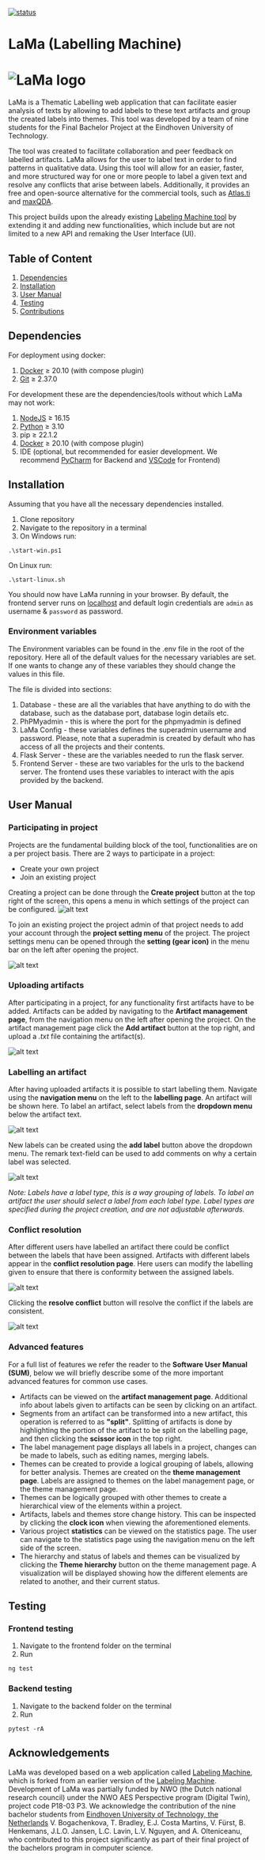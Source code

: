 [![status](https://joss.theoj.org/papers/f91f03787429efa115f1e3aa144254bc/status.svg)](https://joss.theoj.org/papers/f91f03787429efa115f1e3aa144254bc)

# LaMa (Labelling Machine)

![LaMa logo](/frontend/assets/lama_nobg.png)
===

LaMa is a Thematic Labelling web application that can facilitate easier analysis of texts by allowing to add labels to these text artifacts and group the created labels into themes. This tool was developed by a team of nine students for the Final Bachelor Project at the Eindhoven University of Technology.

The tool was created to facilitate collaboration and peer feedback on labelled artifacts. LaMa allows for the user to label text in order to find patterns in qualitative data. Using this tool will allow for an easier, faster, and more structured way for one or more people to label a given text and resolve any conflicts that arise between labels. Additionally, it provides an free and open-source alternative for the commercial tools, such as [Atlas.ti](https://atlasti.com/) and [maxQDA](https://www.maxqda.com/).

This project builds upon the already existing [Labeling Machine tool](https://github.com/muctadir/labeling-machine) by extending it and adding new functionalities, which include but are not limited to a new API and remaking the User Interface (UI).

## Table of Content

1. [Dependencies](#dependencies)
2. [Installation](#installation)
3. [User Manual](#user_manual)
4. [Testing](#testing)
5. [Contributions](#contributions)

## <a name="dependencies"></a>Dependencies

For deployment using docker:

1. [Docker](https://www.docker.com/) ≥ 20.10 (with compose plugin)
2. [Git](https://git-scm.com/) ≥ 2.37.0

For development these are the dependencies/tools without which LaMa may not work:

1. [NodeJS](https://nodejs.org/en/) ≥ 16.15
2. [Python](https://www.python.org/) ≥ 3.10
4. pip ≥ 22.1.2
5. [Docker](https://www.docker.com/) ≥ 20.10 (with compose plugin)
6. IDE (optional, but recommended for easier development. We recommend [PyCharm](https://www.jetbrains.com/pycharm) for Backend and [VSCode](https://code.visualstudio.com/) for Frontend)

## <a name="installation"></a>Installation

Assuming that you have all the necessary dependencies installed.

1. Clone repository
2. Navigate to the repository in a terminal
3. On Windows run:

```
.\start-win.ps1
```

On Linux run:

```
.\start-linux.sh
```

You should now have LaMa running in your browser. By default, the frontend server runs on [localhost](http://localhost) and default login credentials are `admin` as username & `password` as password.

### Environment variables

The Environment variables can be found in the .env file in the root of the repository. Here all of the default values for the necessary variables are set. If one wants to change any of these variables they should change the values in this file.

The file is divided into sections:

1) Database - these are all the variables that have anything to do with the database, such as the database port, database login details etc.
2) PhPMyadmin - this is where the port for the phpmyadmin is defined
3) LaMa Config -  these variables defines the superadmin username and password. Please, note that a superadmin is created by default who has access of all the projects and their contents.
4) Flask Server - these are the variables needed to run the flask server.
5) Frontend Server - these are two variables for the urls to the backend server. The frontend uses these variables to interact with the apis provided by the backend.

## <a name="user_manual"></a>User Manual

### Participating in project

Projects are the fundamental building block of the tool, functionalities are on a per project basis. There are 2 ways to participate in a project:

* Create your own project
* Join an existing project

Creating a project can be done through the **Create project** button at the top right of the screen, this opens a menu in which settings of the project can be configured.
![alt text](https://github.com/muctadir/lama/blob/main/images/home-page-user-to-create-project.png?raw=true)

To join an existing project the project admin of that project needs to add your account through the **project setting menu** of the project. The project settings menu can be opened through the **setting (gear icon)** in the menu bar on the left after opening the project.

![alt text](https://github.com/muctadir/lama/blob/main/images/add-users-button.png?raw=true)

### Uploading artifacts

After participating in a project, for any functionality first artifacts have to be added. Artifacts can be added by navigating to the **Artifact management page**, from the navigation menu on the left after opening the project. On the artifact management page click the **Add artifact** button at the top right, and upload a _.txt_ file containing the artifact(s).

![alt text](https://github.com/muctadir/lama/blob/main/images/add-button.png?raw=true)

### Labelling an artifact

After having uploaded artifacts it is possible to start labelling them. Navigate using the **navigation menu** on the left to the **labelling page**. An artifact will be shown here. To label an artifact, select labels from the **dropdown menu** below the artifact text.

![alt text](https://github.com/muctadir/lama/blob/main/images/label-type-dropdown.png?raw=true)

New labels can be created using the **add label** button above the dropdown menu. The remark text-field can be used to add comments on why a certain label was selected.

![alt text](https://github.com/muctadir/lama/blob/main/images/create-new-label.png?raw=true)

_Note: Labels have a label type, this is a way grouping of labels. To label an artifact the user should select a label from each label type. Label types are specified during the project creation, and are not adjustable afterwards._

### Conflict resolution

After different users have labelled an artifact there could be conflict between the labels that have been assigned. Artifacts with different labels appear in the **conflict resolution page**. Here users can modify the labelling given to ensure that there is conformity between the assigned labels. 

![alt text](https://github.com/muctadir/lama/blob/main/images/change-label.png?raw=true)

Clicking the **resolve conflict** button will resolve the conflict if the labels are consistent.

![alt text](https://github.com/muctadir/lama/blob/main/images/resolve-conflict.png?raw=true)

### Advanced features

For a full list of features we refer the reader to the **Software User Manual (SUM)**, below we will briefly describe some of the more important advanced features for common use cases.

* Artifacts can be viewed on the **artifact management page**. Additional info about labels given to artifacts can be seen by clicking on an artifact.
* Segments from an artifact can be transformed into a new artifact, this operation is referred to as **"split"**. Splitting of artifacts is done by highlighting the portion of the artifact to be split on the labelling page, and then clicking the **scissor icon** in the top right.
* The label management page displays all labels in a project, changes can be made to labels, such as editing names, merging labels.
* Themes can be created to provide a logical grouping of labels, allowing for better analysis. Themes are created on the **theme management page**. Labels are assigned to themes on the label management page, or the theme management page.
* Themes can be logically grouped with other themes to create a hierarchical view of the elements within a project.
* Artifacts, labels and themes store change history. This can be inspected by clicking the **clock icon** when viewing the aforementioned elements.
* Various project **statistics** can be viewed on the statistics page. The user can navigate to the statistics page using the navigation menu on the left side of the screen.
* The hierarchy and status of labels and themes can be visualized by clicking the **Theme hierarchy** button on the theme management page. A visualization will be displayed showing how the different elements are related to another, and their current status.

## <a name="testing"></a>Testing

### Frontend testing

1. Navigate to the frontend folder on the terminal
2. Run

```
ng test
```

### Backend testing

1. Navigate to the backend folder on the terminal
2. Run

```
pytest -rA
```

## <a name="contributions"></a>Acknowledgements

LaMa was developed based on a web application called [Labeling Machine](https://github.com/muctadir/labeling-machine), which is forked from an earlier version of the [Labeling Machine](https://github.com/emadpres/labeling-machine). Development of LaMa was partially funded by NWO (the Dutch national research council) under the NWO AES Perspective program (Digital Twin), project code P18-03 P3. We acknowledge the contribution of the nine bachelor students from [Eindhoven University of Technology, the Netherlands](https://www.tue.nl) V. Bogachenkova, T. Bradley, E.J. Costa Martins, V. Fürst, B. Henkemans, J.L.O. Jansen, L.C. Lavin, L.V. Nguyen, and A. Olteniceanu, who contributed to this project significantly as part of their final project of the bachelors program in computer science.
